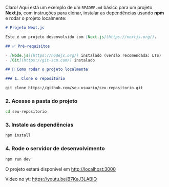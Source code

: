 Claro! Aqui está um exemplo de um `README.md` básico para um projeto **Next.js**, com instruções para clonar, instalar as dependências usando **npm** e rodar o projeto localmente:

````markdown
# Projeto Next.js

Este é um projeto desenvolvido com [Next.js](https://nextjs.org/).

## ✅ Pré-requisitos

- [Node.js](https://nodejs.org/) instalado (versão recomendada: LTS)
- [Git](https://git-scm.com/) instalado

## 🚀 Como rodar o projeto localmente

### 1. Clone o repositório

git clone https://github.com/seu-usuario/seu-repositorio.git
````

### 2. Acesse a pasta do projeto

```bash
cd seu-repositorio
```

### 3. Instale as dependências

```bash
npm install
```

### 4. Rode o servidor de desenvolvimento

```bash
npm run dev
```

O projeto estará disponível em [http://localhost:3000](http://localhost:3000)

Video no yt: https://youtu.be/B7KeJ3LABIQ


